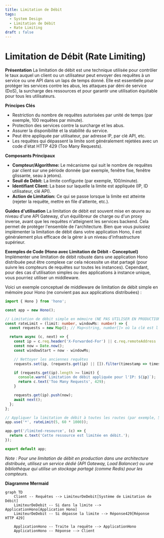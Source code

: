 ```yaml
---
title: Limitation de Débit
tags:
  - System Design
  - Limitation de Débit
  - Rate Limiting
draft : false
---
```


# Limitation de Débit (Rate Limiting)

**Présentation**
La limitation de débit est une technique utilisée pour contrôler le taux auquel un client ou un utilisateur peut envoyer des requêtes à un service ou une API dans un laps de temps donné. Elle est essentielle pour protéger les services contre les abus, les attaques par déni de service (DoS), la surcharge des ressources et pour garantir une utilisation équitable pour tous les utilisateurs.

**Principes Clés**
- Restriction du nombre de requêtes autorisées par unité de temps (par exemple, 100 requêtes par minute).
- Protection des services contre la surcharge et les abus.
- Assurer la disponibilité et la stabilité du service.
- Peut être appliquée par utilisateur, par adresse IP, par clé API, etc.
- Les requêtes qui dépassent la limite sont généralement rejetées avec un code d'état HTTP 429 (Too Many Requests).

**Composants Principaux**
- **Compteur/Algorithme:** Le mécanisme qui suit le nombre de requêtes par client sur une période donnée (par exemple, fenêtre fixe, fenêtre glissante, seau à jetons).
- **Seuil de Débit:** La limite configurée (par exemple, 100/minute).
- **Identifiant Client:** La base sur laquelle la limite est appliquée (IP, ID utilisateur, clé API).
- **Action de Limitation:** Ce qui se passe lorsque la limite est atteinte (rejeter la requête, mettre en file d'attente, etc.).

**Guides d'utilisation**
La limitation de débit est souvent mise en œuvre au niveau d'une API Gateway, d'un équilibreur de charge ou d'un proxy inverse, avant que les requêtes n'atteignent les services backend. Cela permet de protéger l'ensemble de l'architecture. Bien que vous puissiez implémenter la limitation de débit dans votre application Hono, il est généralement plus efficace de la gérer à un niveau d'infrastructure supérieur.

**Exemples de Code (Hono avec Limitation de Débit - Conceptuel)**
Implémenter une limitation de débit robuste dans une application Hono distribuée peut être complexe car cela nécessite un état partagé (pour suivre les compteurs de requêtes sur toutes les instances). Cependant, pour des cas d'utilisation simples ou des applications à instance unique, vous pourriez utiliser un middleware.

Voici un exemple conceptuel de middleware de limitation de débit simple en mémoire pour Hono (ne convient pas aux applications distribuées) :

```typescript
import { Hono } from 'hono';

const app = new Hono();

// Limitation de débit simple en mémoire (NE PAS UTILISER EN PRODUCTION DISTRIBUÉE)
const rateLimit = (limit: number, windowMs: number) => {
  const requests = new Map(); // Map<string, number[]> où la clé est l'IP et la valeur est un tableau de timestamps

  return async (c, next) => {
    const ip = c.req.header('X-Forwarded-For') || c.req.remoteAddress || 'unknown';
    const now = Date.now();
    const windowStart = now - windowMs;

    // Nettoyer les anciennes requêtes
    requests.set(ip, (requests.get(ip) || []).filter(timestamp => timestamp > windowStart));

    if (requests.get(ip).length >= limit) {
      console.warn(`Limitation de débit appliquée pour l'IP: ${ip}`);
      return c.text('Too Many Requests', 429);
    }

    requests.get(ip).push(now);
    await next();
  };
};

// Appliquer la limitation de débit à toutes les routes (par exemple, 5 requêtes par minute)
app.use('*', rateLimit(5, 60 * 1000));

app.get('/limited-resource', (c) => {
  return c.text('Cette ressource est limitée en débit.');
});

export default app;
```
*Note : Pour une limitation de débit en production dans une architecture distribuée, utilisez un service dédié (API Gateway, Load Balancer) ou une bibliothèque qui utilise un stockage partagé (comme Redis) pour les compteurs.*

**Diagramme Mermaid**
```mermaid
graph TD
    Client -- Requêtes --> LimiteurDeDebit[Système de Limitation de Débit]
    LimiteurDeDebit -- Si dans la limite --> ApplicationHono[Application Hono]
    LimiteurDeDebit -- Si dépasse la limite --> Réponse429[Réponse HTTP 429]

    ApplicationHono -- Traite la requête --> ApplicationHono
    ApplicationHono -- Réponse --> Client